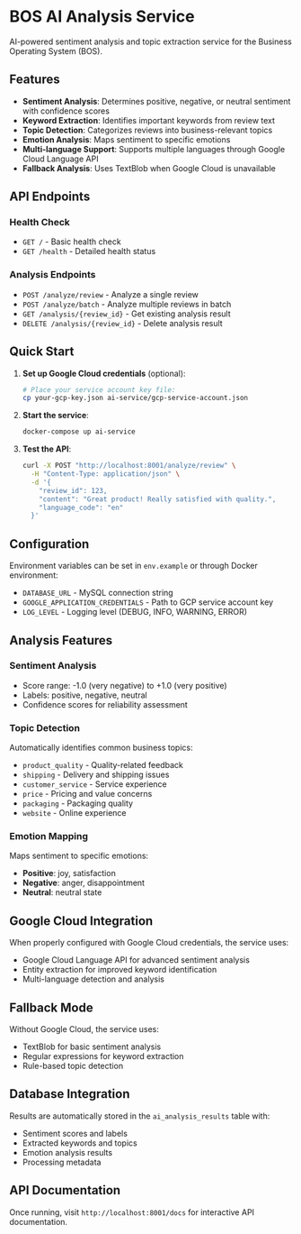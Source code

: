 # BOS AI Analysis Service

AI-powered sentiment analysis and topic extraction service for the Business Operating System (BOS).

## Features

- **Sentiment Analysis**: Determines positive, negative, or neutral sentiment with confidence scores
- **Keyword Extraction**: Identifies important keywords from review text
- **Topic Detection**: Categorizes reviews into business-relevant topics
- **Emotion Analysis**: Maps sentiment to specific emotions
- **Multi-language Support**: Supports multiple languages through Google Cloud Language API
- **Fallback Analysis**: Uses TextBlob when Google Cloud is unavailable

## API Endpoints

### Health Check
- `GET /` - Basic health check
- `GET /health` - Detailed health status

### Analysis Endpoints
- `POST /analyze/review` - Analyze a single review
- `POST /analyze/batch` - Analyze multiple reviews in batch
- `GET /analysis/{review_id}` - Get existing analysis result
- `DELETE /analysis/{review_id}` - Delete analysis result

## Quick Start

1. **Set up Google Cloud credentials** (optional):
   ```bash
   # Place your service account key file:
   cp your-gcp-key.json ai-service/gcp-service-account.json
   ```

2. **Start the service**:
   ```bash
   docker-compose up ai-service
   ```

3. **Test the API**:
   ```bash
   curl -X POST "http://localhost:8001/analyze/review" \
     -H "Content-Type: application/json" \
     -d '{
       "review_id": 123,
       "content": "Great product! Really satisfied with quality.",
       "language_code": "en"
     }'
   ```

## Configuration

Environment variables can be set in `env.example` or through Docker environment:

- `DATABASE_URL` - MySQL connection string
- `GOOGLE_APPLICATION_CREDENTIALS` - Path to GCP service account key
- `LOG_LEVEL` - Logging level (DEBUG, INFO, WARNING, ERROR)

## Analysis Features

### Sentiment Analysis
- Score range: -1.0 (very negative) to +1.0 (very positive)
- Labels: positive, negative, neutral
- Confidence scores for reliability assessment

### Topic Detection
Automatically identifies common business topics:
- `product_quality` - Quality-related feedback
- `shipping` - Delivery and shipping issues
- `customer_service` - Service experience
- `price` - Pricing and value concerns
- `packaging` - Packaging quality
- `website` - Online experience

### Emotion Mapping
Maps sentiment to specific emotions:
- **Positive**: joy, satisfaction
- **Negative**: anger, disappointment
- **Neutral**: neutral state

## Google Cloud Integration

When properly configured with Google Cloud credentials, the service uses:
- Google Cloud Language API for advanced sentiment analysis
- Entity extraction for improved keyword identification
- Multi-language detection and analysis

## Fallback Mode

Without Google Cloud, the service uses:
- TextBlob for basic sentiment analysis
- Regular expressions for keyword extraction
- Rule-based topic detection

## Database Integration

Results are automatically stored in the `ai_analysis_results` table with:
- Sentiment scores and labels
- Extracted keywords and topics
- Emotion analysis results
- Processing metadata

## API Documentation

Once running, visit `http://localhost:8001/docs` for interactive API documentation. 